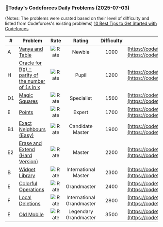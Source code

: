 ### 🌟Today's Codeforces Daily Problems (2025-07-03)
(Notes: The problems were curated based on their level of difficulty and listed from Codeforces's existing problems)
[10 Best Tips to Get Started with Codeforces](https://github.com/ika9810/Codeforces-Daily-Problems/blob/main/10%20Best%20Tips%20to%20Get%20Started%20with%20Codeforces.md)

| # | Problem | Rate| Rating | Difficulty | Contest |
|---| ----- | :--------: | :----------: | :----------: | ---------- |
|A|[Vanya and Table](https://codeforces.com/contest/552/problem/A)|![Rate](https://img.shields.io/badge/Newbie-1000-lightgrey)|Newbie|1000|[https://codeforces.com/contest/552](https://codeforces.com/contest/552)|
|H|[Oracle for f(x) = parity of the number of 1s in x](https://codeforces.com/contest/1001/problem/H)|![Rate](https://img.shields.io/badge/Pupil-1200-brightgreen)|Pupil|1200|[https://codeforces.com/contest/1001](https://codeforces.com/contest/1001)|
|D1|[Magic Squares](https://codeforces.com/contest/178/problem/D1)|![Rate](https://img.shields.io/badge/Specialist-1500-9cf)|Specialist|1500|[https://codeforces.com/contest/178](https://codeforces.com/contest/178)|
|E|[Points](https://codeforces.com/contest/76/problem/E)|![Rate](https://img.shields.io/badge/Expert-1700-blue)|Expert|1700|[https://codeforces.com/contest/76](https://codeforces.com/contest/76)|
|B1|[Exact Neighbours (Easy)](https://codeforces.com/contest/1970/problem/B1)|![Rate](https://img.shields.io/badge/Candidate%20Master-1900-blueviolet)|Candidate Master|1900|[https://codeforces.com/contest/1970](https://codeforces.com/contest/1970)|
|E2|[Erase and Extend (Hard Version)](https://codeforces.com/contest/1537/problem/E2)|![Rate](https://img.shields.io/badge/Master-2200-orange)|Master|2200|[https://codeforces.com/contest/1537](https://codeforces.com/contest/1537)|
|B|[Widget Library](https://codeforces.com/contest/89/problem/B)|![Rate](https://img.shields.io/badge/International%20Master-2300-orange)|International Master|2300|[https://codeforces.com/contest/89](https://codeforces.com/contest/89)|
|E|[Colorful Operations](https://codeforces.com/contest/1638/problem/E)|![Rate](https://img.shields.io/badge/Grandmaster-2400-red)|Grandmaster|2400|[https://codeforces.com/contest/1638](https://codeforces.com/contest/1638)|
|F|[Local Deletions](https://codeforces.com/contest/1900/problem/F)|![Rate](https://img.shields.io/badge/International%20Grandmaster-2800-red)|International Grandmaster|2800|[https://codeforces.com/contest/1900](https://codeforces.com/contest/1900)|
|E|[Old Mobile](https://codeforces.com/contest/1835/problem/E)|![Rate](https://img.shields.io/badge/Legendary%20Grandmaster-3500-red)|Legendary Grandmaster|3500|[https://codeforces.com/contest/1835](https://codeforces.com/contest/1835)|
